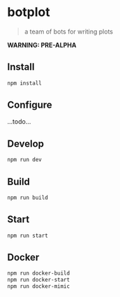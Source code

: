 # botplot

> a team of bots for writing plots

**WARNING: PRE-ALPHA**

## Install

```sh
npm install
```

## Configure

...todo...

## Develop

```sh
npm run dev
```

## Build

```sh
npm run build
```

## Start

```sh
npm run start
```

## Docker

```sh
npm run docker-build
npm run docker-start
npm run docker-mimic
```
